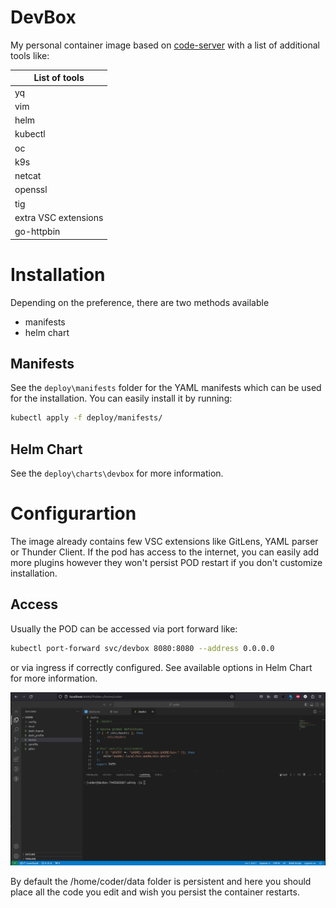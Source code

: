 # DevBox
My personal container image based on [code-server](https://github.com/coder/code-server) with a list of additional tools like:

| List of tools         |
| --------------------- |
| yq                    |
| vim                   |
| helm                  |
| kubectl               |
| oc                    |
| k9s                   |
| netcat                |
| openssl               |
| tig                   |
| extra VSC extensions  |
| go-httpbin            |

# Installation
Depending on the preference, there are two methods available
- manifests
- helm chart

## Manifests

See the ``deploy\manifests`` folder for the YAML manifests which can be used for the installation.
You can easily install it by running:

```bash
kubectl apply -f deploy/manifests/
```

## Helm Chart

See the ``deploy\charts\devbox`` for more information.

# Configurartion

The image already contains few VSC extensions like GitLens, YAML parser or Thunder Client. If the pod has access to the internet, you can easily add more plugins however they won't persist POD restart if you don't customize installation.

## Access

Usually the POD can be accessed via port forward like:

```bash
kubectl port-forward svc/devbox 8080:8080 --address 0.0.0.0
```

or via ingress if correctly configured. See available options in Helm Chart for more information.

![screenshot](assets/devbox.png)

By default the /home/coder/data folder is persistent and here you should place all the code you edit and wish you persist the container restarts.